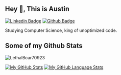 ## Hey 👋, This is Austin

[![Linkedin Badge](https://img.shields.io/badge/-AustinMetke-0072b1?style=flat&logo=Linkedin&logoColor=white&link=https://www.linkedin.com/in/austin-metke/)](https://www.linkedin.com/in/austin-metke/) [![Github Badge](https://img.shields.io/badge/-LethalBoar70923-grey?style=flat&logo=github&logoColor=white&link=https://github.com/LethalBoar70923/)](https://www.github.com/LethalBoar70923/) <p align='left'>Studying Computer Science, king of unoptimized code.</p>
## Some of my Github Stats
<p align=left> <img src=https://komarev.com/ghpvc/?username=LethalBoar70923 alt=LethalBoar70923 /> </p>

[![My GitHub Stats](https://github-readme-stats.vercel.app/api/?username=jasongaylord&count_private=true&theme=tokyonight&showicons=true)]()
[![My GitHub Language Stats](https://github-readme-stats.vercel.app/api/top-langs/?username=jasongaylord&langs_count=5&theme=tokyonight)]()

